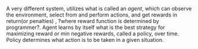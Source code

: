 A very different system, utilizes what is called an _agent_, which can observe the environment, select from and perform actions, and get rewards in return(or penalties) ,
?where reward function is determined by programmer?. Agent learns by itself what is the best strategy for maximizing reward or min negative rewards, called a policy, over time. Policy determines what action is to be taken in a given situation. 